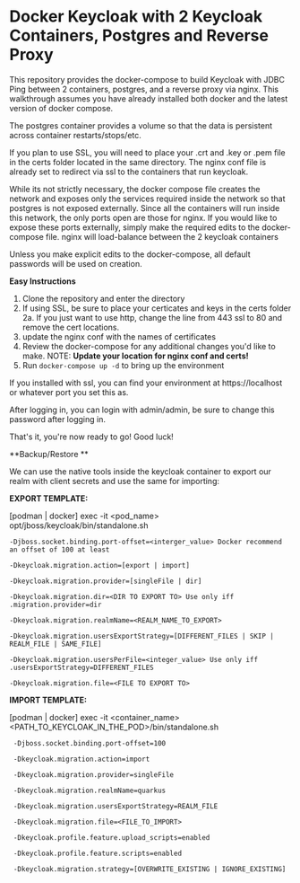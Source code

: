 # Docker Keycloak with 2 Keycloak Containers, Postgres and Reverse Proxy

This repository provides the docker-compose to build Keycloak with JDBC Ping between 2 containers, postgres, and a reverse proxy via nginx.  This walkthrough assumes you have already installed both docker and the latest version of docker compose.  

The postgres container provides a volume so that the data is persistent across container restarts/stops/etc.  

If you plan to use SSL, you will need to place your .crt and .key or .pem file in the certs folder located in the same directory.  The nginx conf file is already set to redirect via ssl to the containers that run keycloak.

While its not strictly necessary, the docker compose file creates the network and exposes only the services required inside the network so that postgres is not exposed externally.  Since all the containers will run inside this network, the only ports open are those for nginx.  If you would like to expose these ports externally, simply make the required edits to the docker-compose file.  nginx will load-balance between the 2 keycloak containers

Unless you make explicit edits to the docker-compose, all default passwords will be used on creation.  

**Easy Instructions**

1. Clone the repository and enter the directory
2. If using SSL, be sure to place your certicates and keys in the certs folder
2a. If you just want to use http, change the line from 443 ssl to 80 and remove the cert locations.
3. update the nginx conf with the names of certificates
4. Review the docker-compose for any additional changes you'd like to make.  NOTE: **Update your location for nginx conf and certs!**
5. Run ```docker-compose up -d``` to bring up the environment

If you installed with ssl, you can find your environment at https://localhost or whatever port you set this as.

After logging in, you can login with admin/admin, be sure to change this password after logging in.

That's it, you're now ready to go!  Good luck!

**Backup/Restore **

We can use the native tools inside the keycloak container to export our realm with client secrets and use the same for importing:

**EXPORT TEMPLATE:**

[podman | docker] exec -it <pod_name> opt/jboss/keycloak/bin/standalone.sh

	-Djboss.socket.binding.port-offset=<interger_value> Docker recommend  an offset of 100 at least
	
	-Dkeycloak.migration.action=[export | import]
	
	-Dkeycloak.migration.provider=[singleFile | dir]
	
	-Dkeycloak.migration.dir=<DIR TO EXPORT TO> Use only iff .migration.provider=dir
	
	-Dkeycloak.migration.realmName=<REALM_NAME_TO_EXPORT>
	
	-Dkeycloak.migration.usersExportStrategy=[DIFFERENT_FILES | SKIP | REALM_FILE | SAME_FILE]
	
	-Dkeycloak.migration.usersPerFile=<integer_value> Use only iff .usersExportStrategy=DIFFERENT_FILES
	
	-Dkeycloak.migration.file=<FILE TO EXPORT TO>



**IMPORT TEMPLATE:**
	
[podman | docker] exec -it <container_name> <PATH_TO_KEYCLOAK_IN_THE_POD>/bin/standalone.sh

	 -Djboss.socket.binding.port-offset=100
	 
	 -Dkeycloak.migration.action=import
	 
	 -Dkeycloak.migration.provider=singleFile
	 
	 -Dkeycloak.migration.realmName=quarkus
	 
	 -Dkeycloak.migration.usersExportStrategy=REALM_FILE
	 
	 -Dkeycloak.migration.file=<FILE_TO_IMPORT>
	 
	 -Dkeycloak.profile.feature.upload_scripts=enabled
	 
	 -Dkeycloak.profile.feature.scripts=enabled
	 
	 -Dkeycloak.migration.strategy=[OVERWRITE_EXISTING | IGNORE_EXISTING]
	 
